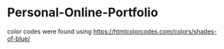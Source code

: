 # Personal-Online-Portfolio

color codes were found using https://htmlcolorcodes.com/colors/shades-of-blue/